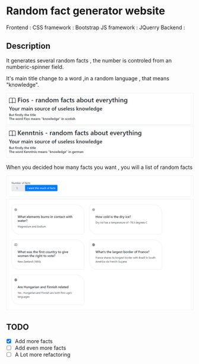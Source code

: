 # Random fact generator website

Frontend :
	CSS framework : Bootstrap
	JS framework : JQuerry
Backend :

## Description

It generates several random facts , the number is controled from an numberic-spinner field.

It's main title change to a word ,in a random language , that means "knowledge".

![](misc/init.bmp)
![](misc/titlechange.bmp)

When you decided how many facts you want , you will a list of random facts

![](misc/loaded.bmp)

## TODO
- [X] Add more facts
- [ ] Add even more facts
- [ ] A Lot more refactoring